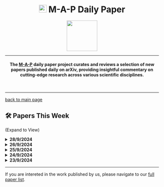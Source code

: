<link rel="shortcut icon" type="image/x-icon" href="favicon.ico">
<h1 align="center"><img src="https://cdn-avatars.huggingface.co/v1/production/uploads/63839e9962badff4326cf360/k4Q7R4XLDMp_1VF4C6GEd.jpeg" width="25"> M-A-P Daily Paper</h1>
<p align="center">
<a href="https://github.com/DenverCoder1/readme-typing-svg"><img src="https://media.giphy.com/media/Rn26lWjqA0uUU/giphy.gif" width="100"></a>
</p>
<hr/>
<h4 align="center">The <a href=https://m-a-p.ai>M-A-P</a> daily paper project curates and reviews a selection of new papers published daily on arXiv, providing insightful commentary on cutting-edge research across various scientific disciplines.</h4>
<br>
<hr/>

[back to main page](https://m-a-p.ai/DailyPaper)


## 🛠️ Papers This Week 

(Expand to View)

<details>
<summary> <b>28/9/2024</b> </summary>

<table class="center">

| Paper | Comments |
|:-------------|:-------------|
| MIO: A Foundation Model on Multimodal Tokens | Focuses on joint modeling of multimodal tokens. While the paradigm may not introduce fundamentally unique aspects, the summary and organization of Pretrain and SFT data are among the most solid efforts in current open-source Any2Any models. This is an initial version, with plans for further ablation results. Also relevant is *OmniBench: Towards The Future of Universal Omni-Language Models*, as OLM represents an imaginative research direction. |
| Emu3: Next-Token Prediction is All You Need | From BAAI's Any2Any, with several points worth noting in data processing: (1) using optical flaw removal for minimal/extreme motion between frames, (2) adding supplementary data specifically for image understanding during pretraining, and (3) introducing [SOV], [SOT], and [EOV] tokens for parsing meta text and vision tokens. The training flow incorporates DPO. |
| Infer Human's Intentions Before Following Natural Language Instructions | A straightforward intuition and method, with the core takeaway being that instructions may contain ambiguities, potentially diverging from what humans intend. By analyzing instructions to infer what a person truly intends for the robot to do in a given context, this additional step can help improve performance. |
| Compositional Hardness of Code in Large Language Models -- A Probabilistic Perspective | Recommended reading. The assumptions do not appear overly strong, providing probabilistic insights into why decomposing a problem into multiple parts can be beneficial. A closer examination of the proof could be worthwhile to assess the soundness. |
| StressPrompt: Does Stress Impact Large Language Models and Human Performance Similarly? | The takeaway is that, similar to humans, models may perform better under moderate stress (as suggested by the Yerkes-Dodson law). This type of research provides an interesting perspective on model behavior, aligning with recent studies in the field that yield intriguing findings, although the reliability of such insights may still warrant further validation. |
| Enhancing Elusive Clues in Knowledge Learning by Contrasting Attention of Language Models | An intriguing mechanism that contrasts the attention distributions of small and large models on knowledge-intensive documents, selectively dropping tokens to encourage learning of non-obvious but important clues and improving performance. Interestingly, this effect is also observed in larger models, suggesting that even larger models benefit from filtering out non-essential information. However, the experimental evidence could be more convincing. |
| Explanation Bottleneck Models | Preliminary concept of a VAE Explanation Model freed from strict concept sets. |
| FactorSim: Generative Simulation via Factorized Representation | Recommended reading. This approach seems to emulate the human abilities of environmental and spatial imagination, complementing RL's methods for learning to adapt to environments. It is reminiscent of a paper from nearly two years ago, *Mind's Eye: Grounded Language Model Reasoning through Simulation*. Simulated environments like these, aside from code/math, are promising areas for exploration. For instance, a simulated chemistry lab where the model decides on actions and observes the outcomes, or similar environments like Atari games, where the model can apply learned tutorials to evaluate generalization of its skills. This seems a highly valuable research direction. |
| Just Say What You Want: Only-Prompting Self-Rewarding Online Preference Optimization |  |
| Human Mobility Modeling with Limited Information via Large Language Models | This paper explores an interesting concept, particularly with the V's A and B human behavior monitoring datasets, which offer valuable insights. It may be worthwhile to consider how similar approaches could be applied to collect daily behavior patterns across various fields. Relevant datasets include the *National Household Travel Survey* and the *Activity-Based Model Dataset from the Southern California Association of Governments*. |
| MaskLLM: Learnable Semi-Structured Sparsity for Large Language Models | Recommended reading. This work introduces learnable masks to achieve domain-specific adaptation, revealing key insights, such as whether rare downstream patterns learned in pretraining are fully aligned. The approach is quite novel. |
| Exploring Semantic Clustering in Deep Reinforcement Learning for Video Games | Examines which types of video games have similarities. |
| Post-hoc Reward Calibration: A Case Study on Length Bias | Recommended reading. This approach intuitively edits rewards by estimating and removing biases from the reward, making it quite adaptable. |
| Search for Efficient Large Language Models |  |
| FreeEdit: Mask-free Reference-based Image Editing with Multi-modal Instruction |  |
| HydraViT: Stacking Heads for a Scalable ViT |  |
| Why Companies "Democratise" Artificial Intelligence: The Case of Open Source Software Donations | Systematically analyzes the benefits for companies that fund open-source projects, concluding that it yields numerous advantages, including cost savings, visibility, and increased engagement. |
| Inference-Time Language Model Alignment via Integrated Value Guidance | Aligns or enhances alignment during inference, raising the possibility that instruction-following in LLMs, if viewed as a mechanical pattern, could be achieved training-free through controlling attention pattern composition. Stanford recently had related work in this area. |
| Language Models as Zero-shot Lossless Gradient Compressors: Towards General Neural Parameter Prior Models | Recommended reading, claiming SOTA performance for LLMs used as gradient priors. |
| Self-supervised Preference Optimization: Enhance Your Language Model with Preference Degree Awareness | Recommended reading. This paper introduces a straightforward yet effective concept, positing that human preferences are nuanced rather than binary, making it worth consideration. |
| What Would You Ask When You First Saw a2+b2=c2? Evaluating LLM on Curiosity-Driven Questioning | Explores an intriguing question: how well LLMs exhibit curiosity-driven behavior when seeking knowledge and completing prerequisites. |
| HDFlow: Enhancing LLM Complex Problem-Solving with Hybrid Thinking and Dynamic Workflows |  |
| CSCE: Boosting LLM Reasoning by Simultaneous Enhancing of Casual Significance and Consistency | This paper provides a compelling perspective on problem-solving, emphasizing that each inference step should be evaluated for its relevance to the overall solution. It suggests that context can sometimes serve as noise in relation to the primary optimization goal, advocating for a focus on dependencies and assessing whether addressing a subproblem contributes to the main objective. While the method could be further refined, the underlying perspective is valuable. |

</table>

</details>


<details>
<summary> <b>26/9/2024</b> </summary>

| Paper | Comments |
|:-------------|:-------------|
| Beyond Following: Mixing Active Initiative into Computational Creativity | This is an HCI study on user-AI collaborative creativity. There were many similar studies one or two years ago. It seems that apart from instruction following, this represents a creative pattern that remains to be explored. |
| HyperAgent: Generalist Software Engineering Agents to Solve Coding Tasks at Scale | A Multi-Agent SE framework, introducing Feature Localization and Edition, which are distinct from previous frameworks. It seems more aligned with an agile development workflow. |
| Task-oriented Prompt Enhancement via Script Generation | SoT+PoT. The most obvious value of such XoT approaches, especially after o1, is how to extract a large set of scalable high-confidence data for training the model. |
| VPTQ: Extreme Low-bit Vector Post-Training Quantization for Large Language Models | - |
| Harnessing Diversity for Important Data Selection in Pretraining Large Language Models | A framework for estimating pretraining data quality based on clustering and downstream performance. From a pretraining perspective, this approach doesn't seem particularly useful. However, it might be valuable for extracting data sources for producing SFT by leveraging the clustering method. |
| Algorithmic Drift: A Simulation Framework to Study the Effects of Recommender Systems on User Preferences | - |
| GSplatLoc: Grounding Keypoint Descriptors into 3D Gaussian Splatting for Improved Visual Localization | - |
| Demystifying Issues, Causes and Solutions in LLM Open-Source Projects | An interesting read. It analyzes issues in LLM open-source projects. |
| Vision-Language Model Fine-Tuning via Simple Parameter-Efficient Modification | Figure 5 demonstrates the actual impact on distribution. There are many unnatural aspects within CLIP, for example, humans decide what to focus on based on their own context, which is evident in several benchmarks. The bottleneck in MLLM's visual information during image encoder pretraining is quite severe, and there is significant room for improvement. |
| Uncertainty Representations in State-Space Layers for Deep Reinforcement Learning under Partial Observability | - |
| Enhancing Temporal Sensitivity and Reasoning for Time-Sensitive Question Answering | The methods used here are questionable and can be ignored. However, the four TSQA benchmarks used might be valuable as corner cases that LLM users could experience. |
| Towards User-Focused Research in Training Data Attribution for Human-Centered Explainable AI | - |
| Counterfactual Token Generation in Large Language Models | - |
| INT-FlashAttention: Enabling Flash Attention for INT8 Quantization | Baichuan's INT8 + Flash Attention approach. |
| How to Connect Speech Foundation Models and Large Language Models? What Matters and What Does Not | - |
| Programming Every Example: Lifting Pre-training Data Quality like Experts at Scale | LLM-based data pretrain filtering, with a related training dataset released. This is indeed the direction for the future and is recommended reading. |
| FineZip : Pushing the Limits of Large Language Models for Practical Lossless Text Compression | - |
| AXCEL: Automated eXplainable Consistency Evaluation using LLMs | - |
| Turn Every Application into an Agent: Towards Efficient Human-Agent-Computer Interaction with API-First LLM-Based Agents | Shorter CoT combined with tool-using calls can produce many useful agents, rather than relying on excessively long CoTs (especially considering potential redundancy). Recommended reading. An interesting piece of agent work. Creating new APIs is akin to creating reasoning shortcuts, similar to encapsulating functions in code. |
| Tell Me What You Don't Know: Enhancing Refusal Capabilities of Role-Playing Agents via Representation Space Analysis and Editing | - |
| Multi-objective Evolution of Heuristic Using Large Language Model | - |
| Attention Prompting on Image for Large Vision-Language Models | Recommended reading. It employs an embarrassingly naive yet effective trick. When humans look at images, they decide what to focus on based on context. For MLLMs, adjusting the CLIP embedding at inference-time based on context is a highly meaningful research topic. |
| A Survey of Low-bit Large Language Models: Basics, Systems, and Algorithms | - |
| Dynamic-Width Speculative Beam Decoding for Efficient LLM Inference | - |
| Unsupervised Text Representation Learning via Instruction-Tuning for Zero-Shot Dense Retrieval | - |

</details>

<details>
<summary> <b>25/9/2024</b> </summary>
  
| Paper | Comments |
|:-------------|:-------------|
| HelloBench: Evaluating Long Text Generation Capabilities of Large Language Models | Developed with interns, currently the best open-source long-text generation benchmark on the market. The sections on Open-Ended QA and Heuristic Text Generation are particularly valuable. |
| MonoFormer: One Transformer for Both Diffusion and Autoregression | A surprisingly simplistic approach combining Diffusion and Autoregressive techniques. |
| EuroLLM: Multilingual Language Models for Europe | Highly recommended! The Joint Scaling Law is intriguing and may be extrapolated to domain-specific ratios. Once the number of domains increases, it could yield a higher ROI than the D-CPT Law or similar optimization functions. |
| MaskBit: Embedding-free Image Generation via Bit Tokens | - |
| CJEval: A Benchmark for Assessing Large Language Models Using Chinese Junior High School Exam Data | Recommended for reading. It's a high-quality benchmark. Notably, they mention that Tencent annotated over 20,000 CoT questions, but it is unclear how much that cost. It might have been better used for training on o1 tasks. |
| LLM Echo Chamber: Personalized and Automated Disinformation | - |
| On the Complexity of Neural Computation in Superposition | - |
| Watch Your Steps: Observable and Modular Chains of Thought | This is CMU's version of DoT. It feels similar to a recent THU paper, but this one is written more clearly and is easier to understand. There are some differences in the mechanism, but the approach of identifying and naming steps, defining the input/output behavior, and replacing CoT explanations with formalized steps for the same examples is explained more comprehensibly here. |
| Reward-Robust RLHF in LLMs | - |
| Smirk: An Atomically Complete Tokenizer for Molecular Foundation Models | - |
| ControlMath: Controllable Data Generation Promotes Math Generalist Models | By retaining only the more difficult problems during each round of synthetic data iteration, the difficulty of the math problems generated by the model is improved. |
| Parse Trees Guided LLM Prompt Compression | - |
| Tag Map: A Text-Based Map for Spatial Reasoning and Navigation with Large Language Models | No comment provided. |
| In-Context Learning May Not Elicit Trustworthy Reasoning: A-Not-B Errors in Pretrained Language Models | Raises a valuable issue: LLMs are not sensitive to trivial context changes, leading to the A-Not-B problem. |
| VLMine: Long-Tail Data Mining with Vision Language Models | - |
| TFG: Unified Training-Free Guidance for Diffusion Models | - |
| Empirical Insights on Fine-Tuning Large Language Models for Question-Answering | Finding 1 and Figure 4 are interesting. |
| Adaptive Learn-then-Test: Statistically Valid and Efficient Hyperparameter Selection | An interesting read, with a compelling automated hyperparameter search mechanism. |
| Fine-Tuning is Fine, if Calibrated | - |
| Steward: Natural Language Web Automation | - |
| CLSP: High-Fidelity Contrastive Language-State Pre-training for Agent State Representation | - |

</details>

<details>
<summary> <b>24/9/2024</b> </summary>

| Paper | Comments |
|:-------------|:-------------|
| OmniBench: Towards The Future of Universal Omni-Language Models | The authors put significant effort into data annotation for this paper. In OmniBench, each data sample requires simultaneous use of audio, image, and textual information to answer during inference. Every sample was manually checked by coauthors, and missing one modality reduces the accuracy to guessing from 2-3 options. There are two key takeaways: 1) Currently, none of the open-source Omni models can process all three modalities simultaneously, and even closed-source models have limited capabilities with no cross-modal generalization. 2) The performance of Multimodal Large Language Models (MLLMs) is constrained under image description, audio transcription, and text response conditions, with models like Gemini reaching this upper bound and Reka-core trailing by about 10 points. However, the encoders still lose a considerable amount of information. It is rumored that GDM has a similar system, which could become a future benchmark for Omni-Language Models (OLM). |
| Can-Do! A Dataset and Neuro-Symbolic Grounded Framework for Embodied Planning with Large Multimodal Models | A potentially useful embodied multimodal benchmark. |
| LLMs are One-Shot URL Classifiers and Explainers | The same discovery was made about six months ago. Our experiments were slightly more extreme, showing that GPT-3.5 and Claude are excellent URL classifiers, capable of determining the source based on the root domain. This is significant because this ability can be leveraged to gather seed data for various domains, enabling the cold-start training of models like fastText and BERT. This can further assist in classifying already pre-collected training data. We plan to release a dataset with 67 domain-specific categories within 2-3 weeks. |
| A-VL: Adaptive Attention for Large Vision-Language Models | In MLLMs, images and text have distinct self-attention patterns. Therefore, different caching modes are designed for each modality during inference. The visual component “stores the cache of potentially useful information but only computes the most critical parts,” while the language part prioritizes local information. |
| VLEU: a Method for Automatic Evaluation for Generalizability of Text-to-Image Models | A benchmark for evaluating the generalization of text-to-image models. |
| Distribution-Level Feature Distancing for Machine Unlearning: Towards a Better Trade-off Between Model Utility and Forgetting | Introduces Optimal Transport to prevent the model from being misled by forgetting. While the author does not frequently read such papers, this approach appears to make sense. |
| Target-Aware Language Modeling via Granular Data Sampling | Introduces n-gram feature recognition related to downstream tasks to identify relevant data, aiming to enhance downstream task performance without sacrificing the performance of other tasks. |
| Past Meets Present: Creating Historical Analogy with Large Language Models | - |
| Do Large Language Models have Problem-Solving Capability under Incomplete Information Scenarios? | A good design concept for an interactive benchmark, though the data quality and differentiation seem to be lacking, and the hard mode is not particularly challenging. Examples include "Who is Undercover" and "Twenty Questions". |
| VLM's Eye Examination: Instruct and Inspect Visual Competency of Vision Language Models | 1) VLMs exhibit varying sensitivity to different colors but consistently show insensitivity to green across various VLMs. 2) They demonstrate differing shape sensitivity and semantic recognition based on the LLM’s capacity, despite using the same fixed visual encoder. |
| Identify As A Human Does: A Pathfinder of Next-Generation Anti-Cheat Framework for First-Person Shooter Games | A framework for anti-cheat mechanisms in games. |
| Orthogonal Finetuning for Direct Preference Optimization | -  |
| Inference-Friendly Models With MixAttention | - |
| Scaling Laws of Decoder-Only Models on the Multilingual Machine Translation Task | No comment provided. |
| Efficiently Dispatching Flash Attention For Partially Filled Attention Masks | No comment provided. |
| Style over Substance: Failure Modes of LLM Judges in Alignment Benchmarking | Analyzes judgment biases in LLM-based benchmarking. |
| A Preliminary Study of o1 in Medicine: Are We Closer to an AI Doctor? | A brief review of AI applications in medicine, with little improvement noted. |
| VisScience: An Extensive Benchmark for Evaluating K12 Educational Multi-modal Scientific Reasoning | A benchmark similar to MMMU, potentially useful. |
| Drift to Remember | - |
| You Only Use Reactive Attention Slice For Long Context Retrieval | A Reactive Attention mechanism applied to retrieval-augmented generation (RAG). This work by Meta seems intuitively reasonable and is recommended for further reading. |
| Prompt Baking | A lightweight method for model parameter personalization based on prompts. This is an interesting small trick, recommended for further reading. |
| RNR: Teaching Large Language Models to Follow Roles and Rules | A potentially useful benchmark for role-playing scenarios. |
| Language agents achieve superhuman synthesis of scientific knowledge | - |
| MathGLM-Vision: Solving Mathematical Problems with Multi-Modal Large Language Model | - |
| A Multi-LLM Debiasing Framework | - |
| One-shot World Models Using a Transformer Trained on a Synthetic Prior | - |
| ChemEval: A Comprehensive Multi-Level Chemical Evaluation for Large Language Models | A useful domain-specific benchmark. |
| A is for Absorption: Studying Feature Splitting and Absorption in Sparse Autoencoders | Recommended reading. Describes a phenomenon called feature absorption in sparse autoencoders, which may affect the reliability of SAE. |
| Proof Automation with Large Language Models | Recommended reading. It decouples low-level proof from high-level speculative decoding in formal proof systems. |
| TracrBench: Generating Interpretability Testbeds with Large Language Models | A high-quality benchmark. |

</details>
<details>
<summary> <b>23/9/2024</b> </summary>
  
| Paper | Comments |
|:-------------|:-------------|
| Guided Profile Generation Improves Personalization with LLMs | This paper itself holds limited value, but several recent papers have proposed similar approaches, either generating synthetic data or using CoT (Chain-of-Thought) guidance during inference. The core idea is similar to requiring the model to link Hotpot QA-like data or induce the model to connect internal patterns across different data, forming coherent reasoning chains. This helps the model convert unfamiliar reasoning shortcuts into familiar, simple reasoning combinations. Such approaches have potential for scaling, and since the assumption is that the original data is high quality or at least factually correct, the generated data does not necessarily require strong domain-specific verifiers. Recommended reading: EntiGraph. |
| AutoVerus: Automated Proof Generation for Rust Code | This paper presents a valuable benchmark and dataset work focused on Rust code. |
| LLM Surgery: Efficient Knowledge Unlearning and Editing in Large Language Models | - |
| Can we only use guidelines instead of shots in prompt? | This is a potential solution for generating CoT in batches, focusing on mass production and modification of guidelines so that questions of the same type can be answered correctly using these guidelines. However, the merging of different guidelines appears somewhat simplistic. Recommended reading. |
| The Impact of Large Language Models in Academia: from Writing to Speaking | The reverse impact of GPT-like models on humans has become a popular topic in HCI since mid-last year, and recently, many NLP researchers have been exploring it as well. It appears to be an emerging direction. (This is more about educating GPT users, not models). |
| The FIX Benchmark: Extracting Features Interpretable to eXperts | "We find that popular feature-based explanation methods have poor alignment with expert-specified knowledge, highlighting the need for new methods that can better identify features interpretable to experts." |
| YesBut: A High-Quality Annotated Multimodal Dataset for Evaluating Satire Comprehension Capability of Vision-Language Models | Image-based satire recognition is an interesting benchmark scenario with potential for improvement. This is an area where certain improvements can be made at the data level. Recommended benchmark: II-Bench, an Image Implication Understanding Benchmark for Multimodal Large Language Models. |
| Deep Learning and Machine Learning, Advancing Big Data Analytics and Management: Tensorflow Pretrained Models | - |
| Generating Visual Stories with Grounded and Coreferent Characters | - |
| LLMS STILL CAN’T PLAN; CAN LRMS? A PRELIMINARY EVALUATION OF OPENAI’S O1 ON PLANBENCH | O1 PlanBench quick evaluation. |
| Imagine yourself: Tuning-Free Personalized Image Generation | - |
| EmotionQueen: A Benchmark for Evaluating Empathy of Large Language Models | Empathy, surprisingly, is an internal mechanism of models. The larger the model, the more it attempts to interpret the implicit information represented by user input and adapt its responses accordingly. A few months ago, an internship project worked on a similar benchmark. Recommended benchmark: GIEBench: Towards Holistic Evaluation of Group Identity-based Empathy for Large Language Models. Some cases from this could be considered for inclusion in safety testing. |
</details>
<hr/>

If you are intereted in the work published by us, please navigate to our [full paper list](https://huggingface.co/collections/m-a-p/m-a-p-full-paper-list-65e070a694c7b01c5547fbff).
